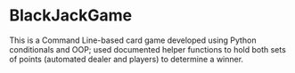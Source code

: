 # BlackJackGame
This is a Command Line-based card game developed using Python conditionals and OOP; used documented helper functions to
hold both sets of points (automated dealer and players) to determine a winner.
